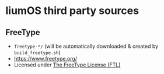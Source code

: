 # liumOS third party sources

## FreeType
- `freetype-*/` (will be automatically downloaded & created by `build_freetype.sh`)
- https://www.freetype.org/
- Licensed under [The FreeType License (FTL)](https://git.savannah.gnu.org/cgit/freetype/freetype2.git/tree/docs/FTL.TXT)
